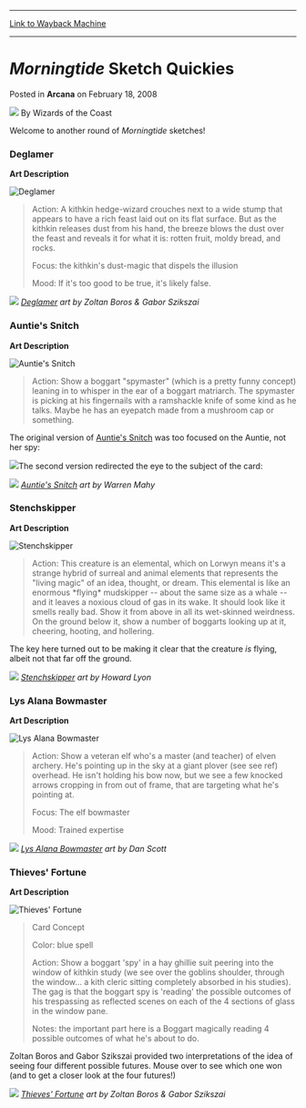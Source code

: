 
---
[Link to Wayback Machine](https://web.archive.org/web/20210712130854/https://magic.wizards.com/en/articles/archive/morningtide-sketch-quickies-2008-02-18)

[_metadata_:author]:- "Wizards of the Coast"
[_metadata_:description]:- "Welcome to another round of Morningtide sketches! Deglamer Art Description Action: A kithkin hedge-wizard crouches next to a wide stump that appears to have a rich feast laid out on its flat surface. But as the kithkin releases dust from his hand, the breeze blows the dust over the feast and reveals it for what it is: rotten fruit, moldy bread, and rocks. Focus: the kithkin's"
[_metadata_:generator]:- "Drupal 7 (http://drupal.org)"
[_metadata_:node]:- "603256"
[_metadata_:publish_date]:- "2008-02-18"
[_metadata_:source]:- "div-main-content"
[_metadata_:title]:- "Morningtide Sketch Quickies"
[_metadata_:wayback_capture_timestamp]:- "2021-07-12 13:08:54"
[_metadata_:wayback_raw_url]:- "https://web.archive.org/web/20210712130854id_/https://magic.wizards.com/en/articles/archive/morningtide-sketch-quickies-2008-02-18"
[_metadata_:wayback_url]:- "https://magic.wizards.com/en/articles/archive/morningtide-sketch-quickies-2008-02-18"
---


*Morningtide* Sketch Quickies
=============================



 Posted in **Arcana**
 on February 18, 2008 






![](https://media.magic.wizards.com/styles/auth_small/public/images/person/wizards_author.jpg)
By Wizards of the Coast












Welcome to another round of *Morningtide* sketches!


### Deglamer


**Art Description**


![Deglamer](http://gatherer.wizards.com/Handlers/Image.ashx?type=card&name=Deglamer)
> 
> Action: A kithkin hedge-wizard crouches next to a wide stump that appears to have a rich feast laid out on its flat surface. But as the kithkin releases dust from his hand, the breeze blows the dust over the feast and reveals it for what it is: rotten fruit, moldy bread, and rocks.  
> 
> Focus: the kithkin's dust-magic that dispels the illusion  
> 
> Mood: If it's too good to be true, it's likely false.
> 
> 


[![](https://media.magic.wizards.com/image_legacy_migration/magic/images/cardart/MOR/Deglamer_sketch.jpg)](#image)
*[Deglamer](https://gatherer.wizards.com/Pages/Card/Details.aspx?name=Deglamer) art by Zoltan Boros & Gabor Szikszai*
### Auntie's Snitch


**Art Description**


![Auntie's Snitch](http://gatherer.wizards.com/Handlers/Image.ashx?type=card&name=Auntie%27s+Snitch)
> 
> Action: Show a boggart "spymaster" (which is a pretty funny concept) leaning in to whisper in the ear of a boggart matriarch. The spymaster is picking at his fingernails with a ramshackle knife of some kind as he talks. Maybe he has an eyepatch made from a mushroom cap or something.
> 
> 


The original version of [Auntie's Snitch](https://gatherer.wizards.com/Pages/Card/Details.aspx?name=Auntie%27s+Snitch) was too focused on the Auntie, not her spy:


![](https://media.magic.wizards.com/image_legacy_migration/magic/images/cardart/MOR/Aunties_Snitch_sketch1.jpg)The second version redirected the eye to the subject of the card:


[![](https://media.magic.wizards.com/image_legacy_migration/magic/images/cardart/MOR/Aunties_Snitch_sketch2.jpg)](#image)
*[Auntie's Snitch](https://gatherer.wizards.com/Pages/Card/Details.aspx?name=Auntie%27s+Snitch) art by Warren Mahy*
### Stenchskipper


**Art Description**


![Stenchskipper](http://gatherer.wizards.com/Handlers/Image.ashx?type=card&name=Stenchskipper)
> 
> Action: This creature is an elemental, which on Lorwyn means it's a strange hybrid of surreal and animal elements that represents the "living magic" of an idea, thought, or dream. This elemental is like an enormous \*flying\* mudskipper -- about the same size as a whale -- and it leaves a noxious cloud of gas in its wake. It should look like it smells really bad. Show it from above in all its wet-skinned weirdness. On the ground below it, show a number of boggarts looking up at it, cheering, hooting, and hollering.
> 
> 


The key here turned out to be making it clear that the creature *is* flying, albeit not that far off the ground.


[![](https://media.magic.wizards.com/image_legacy_migration/magic/images/cardart/MOR/Stenchskipper_sketch.jpg)](#image)
*[Stenchskipper](https://gatherer.wizards.com/Pages/Card/Details.aspx?name=Stenchskipper) art by Howard Lyon*
### Lys Alana Bowmaster


**Art Description**


![Lys Alana Bowmaster](http://gatherer.wizards.com/Handlers/Image.ashx?type=card&name=Lys+Alana+Bowmaster)
> 
> Action: Show a veteran elf who's a master (and teacher) of elven archery. He's pointing up in the sky at a giant plover (see see ref) overhead. He isn't holding his bow now, but we see a few knocked arrows cropping in from out of frame, that are targeting what he's pointing at.  
> 
> Focus: The elf bowmaster  
> 
> Mood: Trained expertise
> 
> 


[![](https://media.magic.wizards.com/image_legacy_migration/magic/images/cardart/MOR/Lys_Alana_Bowmaster_sketch.jpg)](#image)
*[Lys Alana Bowmaster](https://gatherer.wizards.com/Pages/Card/Details.aspx?name=Lys+Alana+Bowmaster) art by Dan Scott*
### Thieves' Fortune


**Art Description**


![Thieves' Fortune](http://gatherer.wizards.com/Handlers/Image.ashx?type=card&name=Thieves%27+Fortune)
> 
> Card Concept  
> 
> Color: blue spell  
> 
> Action: Show a boggart 'spy' in a hay ghillie suit peering into the window of kithkin study (we see over the goblins shoulder, through the window... a kith cleric sitting completely absorbed in his studies). The gag is that the boggart spy is 'reading' the possible outcomes of his trespassing as reflected scenes on each of the 4 sections of glass in the window pane.  
> 
> Notes: the important part here is a Boggart magically reading 4 possible outcomes of what he's about to do.
> 
> 


Zoltan Boros and Gabor Szikszai provided two interpretations of the idea of seeing four different possible futures. Mouse over to see which one won (and to get a closer look at the four futures!)


[![](https://media.magic.wizards.com/image_legacy_migration/magic/images/cardart/MOR/Thieves_Fortune_sketch.jpg)](#image)
*[Thieves' Fortune](https://gatherer.wizards.com/Pages/Card/Details.aspx?name=Thieves%27+Fortune) art by Zoltan Boros & Gabor Szikszai*






